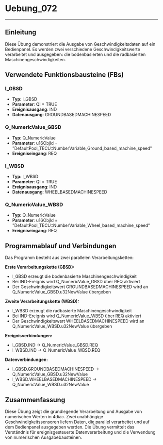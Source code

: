 # Uebung_072

* * * * * * * * * *

## Einleitung
Diese Übung demonstriert die Ausgabe von Geschwindigkeitsdaten auf ein Bedienpanel. Es werden zwei verschiedene Geschwindigkeitswerte verarbeitet und ausgegeben: die bodenbasierten und die radbasierten Maschinengeschwindigkeiten.

## Verwendete Funktionsbausteine (FBs)

### I_GBSD
- **Typ**: I_GBSD
- **Parameter**: QI = TRUE
- **Ereignisausgang**: IND
- **Datenausgang**: GROUNDBASEDMACHINESPEED

### Q_NumericValue_GBSD
- **Typ**: Q_NumericValue
- **Parameter**: u16ObjId = "DefaultPool_TECU::NumberVariable_Ground_based_machine_speed"
- **Ereigniseingang**: REQ

### I_WBSD
- **Typ**: I_WBSD
- **Parameter**: QI = TRUE
- **Ereignisausgang**: IND
- **Datenausgang**: WHEELBASEDMACHINESPEED

### Q_NumericValue_WBSD
- **Typ**: Q_NumericValue
- **Parameter**: u16ObjId = "DefaultPool_TECU::NumberVariable_Wheel_based_machine_speed"
- **Ereigniseingang**: REQ

## Programmablauf und Verbindungen

Das Programm besteht aus zwei parallelen Verarbeitungsketten:

**Erste Verarbeitungskette (GBSD):**
- I_GBSD erzeugt die bodenbasierte Maschinengeschwindigkeit
- Bei IND-Ereignis wird Q_NumericValue_GBSD über REQ aktiviert
- Der Geschwindigkeitswert GROUNDBASEDMACHINESPEED wird an Q_NumericValue_GBSD.u32NewValue übergeben

**Zweite Verarbeitungskette (WBSD):**
- I_WBSD erzeugt die radbasierte Maschinengeschwindigkeit
- Bei IND-Ereignis wird Q_NumericValue_WBSD über REQ aktiviert
- Der Geschwindigkeitswert WHEELBASEDMACHINESPEED wird an Q_NumericValue_WBSD.u32NewValue übergeben

**Ereignisverbindungen:**
- I_GBSD.IND → Q_NumericValue_GBSD.REQ
- I_WBSD.IND → Q_NumericValue_WBSD.REQ

**Datenverbindungen:**
- I_GBSD.GROUNDBASEDMACHINESPEED → Q_NumericValue_GBSD.u32NewValue
- I_WBSD.WHEELBASEDMACHINESPEED → Q_NumericValue_WBSD.u32NewValue

## Zusammenfassung
Diese Übung zeigt die grundlegende Verarbeitung und Ausgabe von numerischen Werten in 4diac. Zwei unabhängige Geschwindigkeitssensoren liefern Daten, die parallel verarbeitet und auf dem Bedienpanel ausgegeben werden. Die Übung vermittelt das Verständnis für ereignisgesteuerte Datenverarbeitung und die Verwendung von numerischen Ausgabebausteinen.
